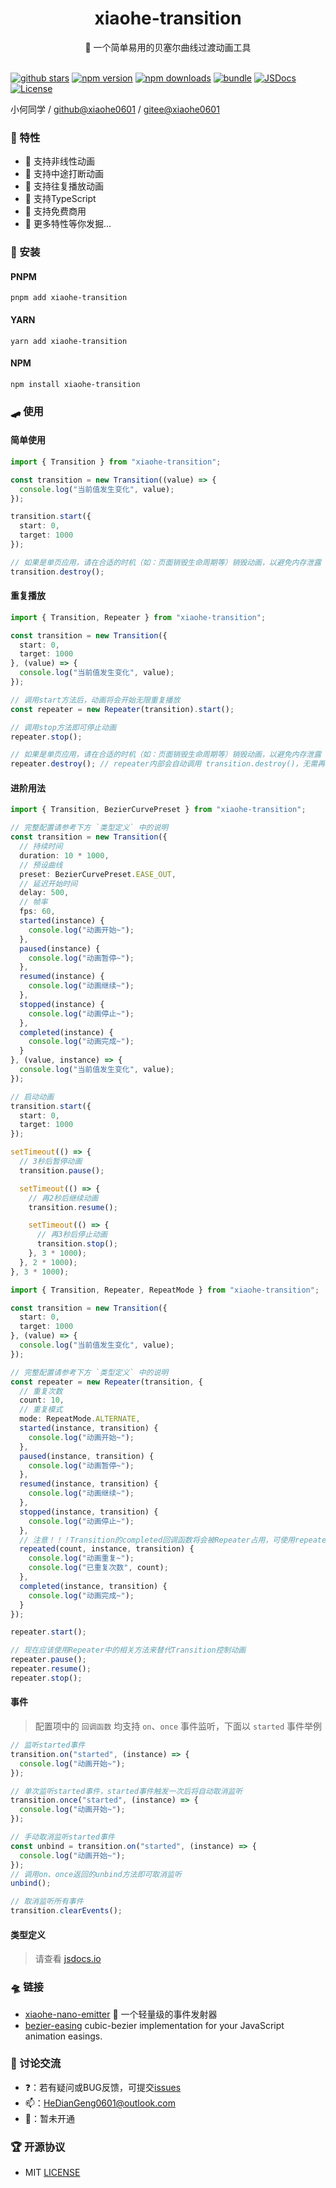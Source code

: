 <div align="center">
  <h1>xiaohe-transition</h1>
  <span>🏀 一个简单易用的贝塞尔曲线过渡动画工具</span>
</div>

<br>

[![github stars][github-stars-src]][github-stars-href]
[![npm version][npm-version-src]][npm-version-href]
[![npm downloads][npm-downloads-src]][npm-downloads-href]
[![bundle][bundle-src]][bundle-href]
[![JSDocs][jsdocs-src]][jsdocs-href]
[![License][license-src]][license-href]

小何同学 / [github@xiaohe0601](https://github.com/xiaohe0601) / [gitee@xiaohe0601](https://gitee.com/xiaohe0601)

### 🎉 特性

- 🍜 支持非线性动画
- 🍟 支持中途打断动画
- 🌭 支持往复播放动画
- 🧀 支持TypeScript
- 🍳 支持免费商用
- 🥗 更多特性等你发掘...

### 🚁 安装

#### PNPM

``` shell
pnpm add xiaohe-transition
```

#### YARN

``` shell
yarn add xiaohe-transition
```

#### NPM

``` shell
npm install xiaohe-transition
```

### 🛹 使用

#### 简单使用

``` typescript
import { Transition } from "xiaohe-transition";

const transition = new Transition((value) => {
  console.log("当前值发生变化", value);
});

transition.start({
  start: 0,
  target: 1000
});

// 如果是单页应用，请在合适的时机（如：页面销毁生命周期等）销毁动画，以避免内存泄露
transition.destroy();
```

#### 重复播放

``` typescript
import { Transition, Repeater } from "xiaohe-transition";

const transition = new Transition({
  start: 0,
  target: 1000
}, (value) => {
  console.log("当前值发生变化", value);
});

// 调用start方法后，动画将会开始无限重复播放
const repeater = new Repeater(transition).start();

// 调用stop方法即可停止动画
repeater.stop();

// 如果是单页应用，请在合适的时机（如：页面销毁生命周期等）销毁动画，以避免内存泄露
repeater.destroy(); // repeater内部会自动调用 transition.destroy()，无需再手动调用
```

#### 进阶用法

``` typescript
import { Transition, BezierCurvePreset } from "xiaohe-transition";

// 完整配置请参考下方 `类型定义` 中的说明
const transition = new Transition({
  // 持续时间
  duration: 10 * 1000,
  // 预设曲线
  preset: BezierCurvePreset.EASE_OUT,
  // 延迟开始时间
  delay: 500,
  // 帧率
  fps: 60,
  started(instance) {
    console.log("动画开始~");
  },
  paused(instance) {
    console.log("动画暂停~");
  },
  resumed(instance) {
    console.log("动画继续~");
  },
  stopped(instance) {
    console.log("动画停止~");
  },
  completed(instance) {
    console.log("动画完成~");
  }
}, (value, instance) => {
  console.log("当前值发生变化", value);
});

// 启动动画
transition.start({
  start: 0,
  target: 1000
});

setTimeout(() => {
  // 3秒后暂停动画
  transition.pause();

  setTimeout(() => {
    // 再2秒后继续动画
    transition.resume();

    setTimeout(() => {
      // 再3秒后停止动画
      transition.stop();
    }, 3 * 1000);
  }, 2 * 1000);
}, 3 * 1000);
```

``` typescript
import { Transition, Repeater, RepeatMode } from "xiaohe-transition";

const transition = new Transition({
  start: 0,
  target: 1000
}, (value) => {
  console.log("当前值发生变化", value);
});

// 完整配置请参考下方 `类型定义` 中的说明
const repeater = new Repeater(transition, {
  // 重复次数
  count: 10,
  // 重复模式
  mode: RepeatMode.ALTERNATE,
  started(instance, transition) {
    console.log("动画开始~");
  },
  paused(instance, transition) {
    console.log("动画暂停~");
  },
  resumed(instance, transition) {
    console.log("动画继续~");
  },
  stopped(instance, transition) {
    console.log("动画停止~");
  },
  // 注意！！！Transition的completed回调函数将会被Repeater占用，可使用repeated回调函数替代
  repeated(count, instance, transition) {
    console.log("动画重复~");
    console.log("已重复次数", count);
  },
  completed(instance, transition) {
    console.log("动画完成~");
  }
});

repeater.start();

// 现在应该使用Repeater中的相关方法来替代Transition控制动画
repeater.pause();
repeater.resume();
repeater.stop();
```

#### 事件

> 配置项中的 `回调函数` 均支持 `on`、`once` 事件监听，下面以 `started` 事件举例

``` typescript
// 监听started事件
transition.on("started", (instance) => {
  console.log("动画开始~");
});

// 单次监听started事件，started事件触发一次后将自动取消监听
transition.once("started", (instance) => {
  console.log("动画开始~");
});

// 手动取消监听started事件
const unbind = transition.on("started", (instance) => {
  console.log("动画开始~");
});
// 调用on、once返回的unbind方法即可取消监听
unbind();

// 取消监听所有事件
transition.clearEvents();
```

#### 类型定义

> 请查看 [jsdocs.io](https://www.jsdocs.io/package/xiaohe-transition)

### 🛸 链接

- [xiaohe-nano-emitter](https://github.com/xiaohe0601/xiaohe-nano-emitter) 🛴 一个轻量级的事件发射器
- [bezier-easing](https://github.com/gre/bezier-easing) cubic-bezier implementation for your JavaScript animation easings.

### 🐶 讨论交流

- ❓：若有疑问或BUG反馈，可提交[issues](https://github.com/xiaohe0601/xiaohe-transition/issues)
- 📫：[HeDianGeng0601@outlook.com](mailto:HeDianGeng0601@outlook.com)
- 🐧：暂未开通

### 🏆 开源协议

- MIT [LICENSE](./LICENSE)

<!-- Badges -->

[github-stars-src]: https://img.shields.io/github/stars/xiaohe0601/xiaohe-transition?style=flat&colorA=080f12&colorB=1fa669&logo=GitHub
[github-stars-href]: https://github.com/xiaohe0601/xiaohe-transition
[npm-version-src]: https://img.shields.io/npm/v/xiaohe-transition?style=flat&colorA=080f12&colorB=1fa669
[npm-version-href]: https://npmjs.com/package/xiaohe-transition
[npm-downloads-src]: https://img.shields.io/npm/dm/xiaohe-transition?style=flat&colorA=080f12&colorB=1fa669
[npm-downloads-href]: https://npmjs.com/package/xiaohe-transition
[bundle-src]: https://img.shields.io/bundlephobia/minzip/xiaohe-transition?style=flat&colorA=080f12&colorB=1fa669&label=minzip
[bundle-href]: https://bundlephobia.com/result?p=xiaohe-transition
[jsdocs-src]: https://img.shields.io/badge/jsdocs-reference-080f12?style=flat&colorA=080f12&colorB=1fa669
[jsdocs-href]: https://www.jsdocs.io/package/xiaohe-transition
[license-src]: https://img.shields.io/github/license/xiaohe0601/xiaohe-transition.svg?style=flat&colorA=080f12&colorB=1fa669
[license-href]: https://github.com/xiaohe0601/xiaohe-transition/blob/main/LICENSE